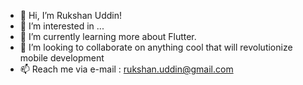 - 👋 Hi, I’m Rukshan Uddin!
- 👀 I’m interested in ...
- 🌱 I’m currently learning more about Flutter.
- 💞️ I’m looking to collaborate on anything cool that will revolutionize mobile development
- 📫 Reach me via e-mail : rukshan.uddin@gmail.com

<!---
ruddin-ncl/ruddin-ncl is a ✨ special ✨ repository because its `README.md` (this file) appears on your GitHub profile.
You can click the Preview link to take a look at your changes.
--->
